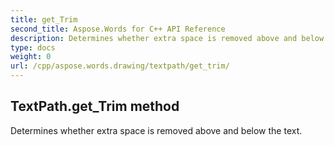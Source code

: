 ```yaml
---
title: get_Trim
second_title: Aspose.Words for C++ API Reference
description: Determines whether extra space is removed above and below the text. 
type: docs
weight: 0
url: /cpp/aspose.words.drawing/textpath/get_trim/
---
```

## TextPath.get_Trim method


Determines whether extra space is removed above and below the text.

